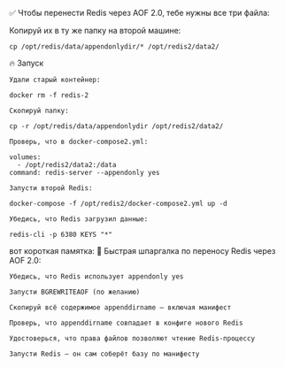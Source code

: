 ✅ Чтобы перенести Redis через AOF 2.0, тебе нужны все три файла:

Копируй их в ту же папку на второй машине:
```
cp /opt/redis/data/appendonlydir/* /opt/redis2/data2/
```

🔥 Запуск

    Удали старый контейнер:
```
docker rm -f redis-2
```
    Скопируй папку:
```
cp -r /opt/redis/data/appendonlydir /opt/redis2/data2/
```
    Проверь, что в docker-compose2.yml:
```
volumes:
  - /opt/redis2/data2:/data
command: redis-server --appendonly yes
```
    Запусти второй Redis:
```
docker-compose -f /opt/redis2/docker-compose2.yml up -d
```
    Убедись, что Redis загрузил данные:
```
redis-cli -p 6380 KEYS "*"
```


вот короткая памятка:
📝 Быстрая шпаргалка по переносу Redis через AOF 2.0:

    Убедись, что Redis использует appendonly yes

    Запусти BGREWRITEAOF (по желанию)

    Скопируй всё содержимое appenddirname — включая манифест

    Проверь, что appenddirname совпадает в конфиге нового Redis

    Удостоверься, что права файлов позволяют чтение Redis-процессу

    Запусти Redis — он сам соберёт базу по манифесту
